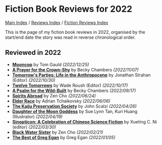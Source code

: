 # Fiction Book Reviews for 2022

[Main Index](../../../README.md) / [Reviews Index](../../README.md) / [Fiction Reviews Index](../README.md)

This is the page of my fiction book reviews in 2022, organised by the start/end date the story was read in reverse chronological order.

## Reviewed in 2022
- [**Mooncop**](20221225-Mooncop.md) by Tom Gauld *(2022/12/25)*
- [**A Prayer for the Crown-Shy**](20221107-APrayerForTheCrownShy.md) by Becky Chambers *(2022/11/07)*
- [**Tomorrow's Parties: Life in the Anthropocene**](20221030-TomorrowsParties.md) by Jonathan Strahan (Editor) *(2022/10/30)*
- [**Twelve Tomorrows**](20221017-TwelveTomorrows.md) by Wade Roush (Editor) *(2022/10/17)*
- [**A Psalm for the Wild-Built**](20220817-APsalmForTheWildBuilt.md) by Becky Chambers *(2022/09/17)*
- [**Spirits Abroad**](20220624-SpiritsAbroad.md) by Zen Cho *(2022/06/24)*
- [**Elder Race**](20220606-ElderRace.md) by Adrian Tchaikovsky *(2022/06/06)*
- [**The Kaiju Preservation Society**](20220426-TheKaijuPreservationSociety.md) by John Scalzi *(2022/04/26)*
- [**Daughter of the Moon Goddess**](20220419-DaughterOfTheMoonGoddess.md) by Sue Lynn Tan, Kuri Huang (Illustrator) *(2022/04/19)*
- [**Sinopticon: A Celebration of Chinese Science Fiction**](20220330-Sinopticon.md) by Xueting C. Ni (editor) *(2022/03/30)*
- [**Black Water Sister**](20220221-BlackWaterSister.md) by Zen Cho *(2022/02/21)*
- [**The Best of Greg Egan**](20220105-TheBestOfGregEgan.md) by Greg Egan *(2022/01/05)*
